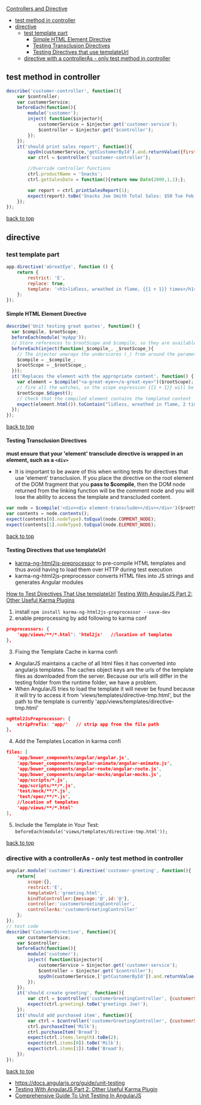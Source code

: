 [Controllers and Directive](#top)

- [test method in controller](#test-method-in-controller)
- [directive](#directive)
  - [test template part](#test-template-part)
    - [Simple HTML Element Directive](#simple-html-element-directive)
    - [Testing Transclusion Directives](#testing-transclusion-directives)
    - [Testing Directives that use templateUrl](#testing-directives-that-use-templateurl)
  - [directive with a controllerAs - only test method in controller](#directive-with-a-controlleras---only-test-method-in-controller)

## test method in controller

```javascript
describe('customer-controller', function(){
    var $controller;
    var customerService;
    beforeEach(function(){
        module('customer');
        inject( function($injector){
            customerService = $injector.get('customer-service');
            $controller = $injector.get('$controller');
        });
    });
    it('should print sales report', function(){
        spyOn(customerService,'getCustomerById').and.returnValue({firstName:'Joe', lastName:'Smith',totalSales:50});
        var ctrl = $controller('customer-controller');

        //Override controller functions
        ctrl.productName = 'Snacks';
        ctrl.getSalesDate = function(){return new Date(2000,1,1);};

        var report = ctrl.printSalesReport(1);
        expect(report).toBe('Snacks Joe Smith Total Sales: $50 Tue Feb 01 2000');
    });
});
```

[back to top](#top)

## directive

### test template part

```javascript
app.directive('aGreatEye', function () {
    return {
        restrict: 'E',
        replace: true,
        template: '<h1>lidless, wreathed in flame, {{1 + 1}} times</h1>'
    };
});
```

#### Simple HTML Element Directive

```javascript
describe('Unit testing great quotes', function() {
  var $compile, $rootScope;
  beforeEach(module('myApp'));
  // Store references to $rootScope and $compile, so they are available to all tests in this describe block
  beforeEach(inject(function(_$compile_, _$rootScope_){
    // The injector unwraps the underscores (_) from around the parameter names when matching
    $compile = _$compile_;
    $rootScope = _$rootScope_;
  }));
  it('Replaces the element with the appropriate content', function() {
    var element = $compile("<a-great-eye></a-great-eye>")($rootScope);   // Compile a piece of HTML containing the directive
    // fire all the watches, so the scope expression {{1 + 1}} will be evaluated
    $rootScope.$digest();
    // Check that the compiled element contains the templated content
    expect(element.html()).toContain("lidless, wreathed in flame, 2 times");
  });
});
```

[back to top](#top)

#### Testing Transclusion Directives

**must ensure that your 'element' transclude directive is wrapped in an element, such as a `<div>`**

- It is important to be aware of this when writing tests for directives that use 'element' transclusion. If you place the directive on the root element of the DOM fragment that you **pass to $compile**, then the DOM node returned from the linking function will be the comment node and you will lose the ability to access the template and transcluded content.

```javascript
var node = $compile('<div><div element-transclude></div></div>')($rootScope);
var contents = node.contents();
expect(contents[0].nodeType).toEqual(node.COMMENT_NODE);
expect(contents[1].nodeType).toEqual(node.ELEMENT_NODE);
```

[back to top](#top)

#### Testing Directives that use templateUrl

-  [karma-ng-html2js-preprocessor](https://github.com/karma-runner/karma-ng-html2js-preprocessor) to pre-compile HTML templates and thus avoid having to load them over HTTP during test execution 
-  karma-ng-html2js-preprocessor converts HTML files into JS strings and generates Angular modules

[How to Test Directives That Use templateUrl](http://tylerhenkel.com/how-to-test-directives-that-use-templateurl/)
[Testing With AngularJS Part 2: Other Useful Karma Plugins](https://www.credera.com/blog/custom-application-development/testing-angularjs-part-2-useful-karma-plugins/)

1. install `npm install karma-ng-html2js-preprocessor --save-dev`
2. enable preprocessing by add following to karma conf

```json
preprocessors: {
    'app/views/**/*.html': 'html2js'   //location of templates
},
```

3. Fixing the Template Cache in karma confi

- AngularJS maintains a cache of all html files it has converted into angularjs templates. The caches object keys are the urls of the template files as downloaded from the server. Because our urls will differ in the testing folder from the runtime folder, we have a problem.
- When AngularJS tries to load the template it will never be found because it will try to access it from 'views/templates/directive-tmp.html', but the path to the template is currently 'app/views/templates/directive-tmp.html'

```json
ngHtml2JsPreprocessor: {
    stripPrefix: 'app/'   // strip app from the file path
},
```

4. Add the Templates Location in karma confi

```json
files: [
    'app/bower_components/angular/angular.js',
    'app/bower_components/angular-animate/angular-animate.js',
    'app/bower_components/angular-route/angular-route.js',
    'app/bower_components/angular-mocks/angular-mocks.js',
    'app/scripts/*.js',
    'app/scripts/**/*.js',
    'test/mock/**/*.js',
    'test/spec/**/*.js',
    //location of templates
    'app/views/**/*.html'
],
```

5. Include the Template in Your Test: `beforeEach(module('views/templates/directive-tmp.html'));`

[back to top](#top)

### directive with a controllerAs - only test method in controller

```javascript
angular.module('customer').directive('customer-greeting', function(){
    return{
        scope:{},
        restrict:'E',
        templateUrl:'greeting.html',
        bindToController:{message:'@',id:'@'},
        controller:'customerGreetingController',
        controllerAs:'customerGreetingController'
    };
});
// test code
describe('CustomerDirective', function(){
    var customerService;
    var $controller;
    beforeEach(function(){
        module('customer');
        inject( function($injector){
            customerService = $injector.get('customer-service');
            $controller = $injector.get('$controller');
            spyOn(customerService,['getCustomerById']).and.returnValue({firstName:'Joe'});
        });
    });
    it('should create greeting', function(){
        var ctrl = $controller('customerGreetingController', {customerService:customerService},{message:'greetings'});
        expect(ctrl.greeting).toBe('greetings Joe!');
    });
    it('should add purchased item', function(){
        var ctrl = $controller('customerGreetingController', {customerService:customerService},{message:'greetings'});
        ctrl.purchaseItem('Milk');
        ctrl.purchaseItem('Bread');
        expect(ctrl.items.length).toBe(2);
        expect(ctrl.items[0]).toBe('Milk');
        expect(ctrl.items[1]).toBe('Bread');
    });
});
```

[back to top](#top)

- https://docs.angularjs.org/guide/unit-testing
- [Testing With AngularJS Part 2: Other Useful Karma Plugin](https://www.credera.com/blog/custom-application-development/testing-angularjs-part-2-useful-karma-plugins/)
- [Comprehensive Guide To Unit Testing In AngularJS](http://www.syntaxsuccess.com/viewarticle/comprehensive-guide-to-unit-testing-in-angularjs)

